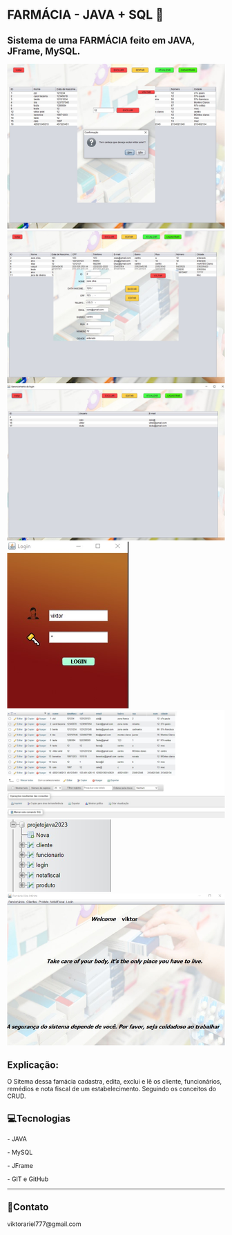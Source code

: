 

<h1>FARMÁCIA - JAVA + SQL 🧮</h1>

<h2>Sistema de uma FARMÁCIA feito em JAVA, JFrame, MySQL.</h2>


<img alt="Foto do codigo imc" src="./images/Excluir.jpg">
<img alt="foto do imc" src="./images/editar.jpg">
<img alt="foto do imc" src="./images/gerenciarlogin.jpg">
<img alt="foto do imc" src="./images/login.jpg">
<img alt="foto do imc" src="./images/sql1.jpg">
<img alt="foto do imc" src="./images/sql.jpg">
<img alt="foto do imc" src="./images/tela_principal.jpg">
<h2>Explicação:</h2>
<p>O Sitema dessa famácia cadastra, edita, exclui e lê os cliente, funcionários, remédios e nota fiscal de um estabelecimento. Seguindo os conceitos do CRUD.</p>

<h2>💻Tecnologias</h2>
<p>- JAVA </p>

<p>- MySQL </p>

<p>- JFrame </p>

<p>- GIT e GitHub </p>
<hr>
<h2>📱Contato</h2>
<p>viktorariel777@gmail.com</p>

